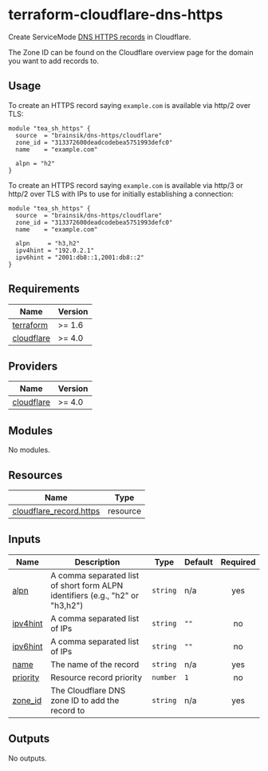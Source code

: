 # terraform-cloudflare-dns-https

Create ServiceMode [DNS HTTPS records](https://kalfeher.com/https-records-simple/) in Cloudflare.

The Zone ID can be found on the Cloudflare overview page for the domain you
want to add records to.

## Usage

To create an HTTPS record saying `example.com` is available via http/2 over TLS:

```hcl
module "tea_sh_https" {
  source  = "brainsik/dns-https/cloudflare"
  zone_id = "313372600deadcodebea5751993defc0"
  name    = "example.com"

  alpn = "h2"
}
```

To create an HTTPS record saying `example.com` is available via http/3 or http/2 over TLS with IPs to use for initially establishing a connection:

```hcl
module "tea_sh_https" {
  source  = "brainsik/dns-https/cloudflare"
  zone_id = "313372600deadcodebea5751993defc0"
  name    = "example.com"

  alpn     = "h3,h2"
  ipv4hint = "192.0.2.1"
  ipv6hint = "2001:db8::1,2001:db8::2"
}
```

<!-- BEGIN_TF_DOCS -->
## Requirements

| Name | Version |
|------|---------|
| <a name="requirement_terraform"></a> [terraform](#requirement\_terraform) | >= 1.6 |
| <a name="requirement_cloudflare"></a> [cloudflare](#requirement\_cloudflare) | >= 4.0 |

## Providers

| Name | Version |
|------|---------|
| <a name="provider_cloudflare"></a> [cloudflare](#provider\_cloudflare) | >= 4.0 |

## Modules

No modules.

## Resources

| Name | Type |
|------|------|
| [cloudflare_record.https](https://registry.terraform.io/providers/cloudflare/cloudflare/latest/docs/resources/record) | resource |

## Inputs

| Name | Description | Type | Default | Required |
|------|-------------|------|---------|:--------:|
| <a name="input_alpn"></a> [alpn](#input\_alpn) | A comma separated list of short form ALPN identifiers (e.g., "h2" or "h3,h2") | `string` | n/a | yes |
| <a name="input_ipv4hint"></a> [ipv4hint](#input\_ipv4hint) | A comma separated list of IPs | `string` | `""` | no |
| <a name="input_ipv6hint"></a> [ipv6hint](#input\_ipv6hint) | A comma separated list of IPs | `string` | `""` | no |
| <a name="input_name"></a> [name](#input\_name) | The name of the record | `string` | n/a | yes |
| <a name="input_priority"></a> [priority](#input\_priority) | Resource record priority | `number` | `1` | no |
| <a name="input_zone_id"></a> [zone\_id](#input\_zone\_id) | The Cloudflare DNS zone ID to add the record to | `string` | n/a | yes |

## Outputs

No outputs.
<!-- END_TF_DOCS -->
